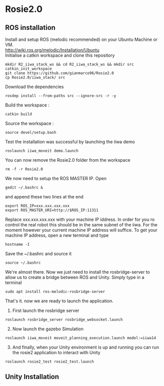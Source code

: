 # Rosie2.0
## ROS installation
Install and setup ROS (melodic recommended) on your Ubuntu Machine or VM. 
<br />
http://wiki.ros.org/melodic/Installation/Ubuntu
<br />
Initialise a catkin workspace and clone this repository 

```
mkdir R2_iiwa_stack_ws && cd R2_iiwa_stack_ws && mkdir src
catkin_init_workspace
git clone https://github.com/gianmarco96/Rosie2.0
cp Rosie2.0/iiwa_stack/ src
```
Download the dependencies 
```
rosdep install --from-paths src --ignore-src -r -y
```
Build the workspace :
```
catkin build
```
Source the workspace :
```
source devel/setup.bash
```
Test the installation was successful by launching the iiwa demo
```
roslaunch iiwa_moveit demo.launch
```
You can now remove the Rosie2.0 folder from the workspace
```
rm -f -r Rosie2.0
```
We now need to setup the ROS MASTER IP. Open
```
gedit ~/.bashrc &
```
and append these two lines at the end
```
export ROS_IP=xxx.xxx.xxx.xxx
export ROS_MASTER_URI=http://$ROS_IP:11311
```
Replace xxx.xxx.xxx.xxx with your machine IP iddress. In order for you ro control 
the real robot this should be in the same subnet of the iiwa. For the moment however
your current machine IP address will suffice. To get your machine IP address, open 
a new terminal and type
```
hostname -I
```
Save the ~/.bashrc and source it
```
source ~/.bashrc
```
We're almost there. Now we just need to install the rosbridge-server to allow
us to create a bridge between ROS and Unity. Simply type in a terminal
```
sudo apt install ros-melodic-rosbridge-server
```
That's it. now we are ready to launch the application. 
1. First launch the rosbridge server
```
roslaunch rosbridge_server rosbridge_websocket.launch 
```
2. Now launch the gazebo Simulation
```
roslaunch iiwa_moveit moveit_planning_execution.launch model:=iiwa14
```

3. And finally, when your Unity environment is up and running you can run the rosie2 application to interact with Unity
```
roslaunch rosie2_test rosie2_test.launch
```
## Unity Installation
